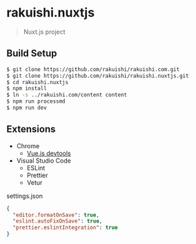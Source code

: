 # rakuishi.nuxtjs

> Nuxt.js project

## Build Setup

```bash
$ git clone https://github.com/rakuishi/rakuishi.com.git
$ git clone https://github.com/rakuishi/rakuishi.nuxtjs.git
$ cd rakuishi.nuxtjs
$ npm install
$ ln -s ../rakuishi.com/content content
$ npm run processmd
$ npm run dev
```

## Extensions

* Chrome
  * [Vue.js devtools](https://chrome.google.com/webstore/detail/vuejs-devtools/nhdogjmejiglipccpnnnanhbledajbpd)
* Visual Studio Code
  * ESLint
  * Prettier
  * Vetur

settings.json

```json
{
  "editor.formatOnSave": true,
  "eslint.autoFixOnSave": true,
  "prettier.eslintIntegration": true
}
```
